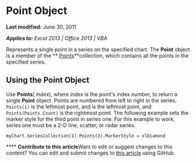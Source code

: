 
# Point Object

 **Last modified:** June 30, 2011

 _**Applies to:** Excel 2013 | Office 2013 | VBA_

Represents a single point in a series on the specified chart. The  **Point** object is a member of the ** [Points](b41c8f08-880e-1f4a-0456-3f77c0741bc6.md)**collection, which contains all the points in the specified series.


## Using the Point Object

Use  **Points**( _index_), where  _index_ is the point's index number, to return a single **Point** object. Points are numbered from left to right in the series. `Points(1)` is the leftmost point, and is the leftmost point, and `Points(Points.Count)` is the rightmost point. The following example sets the marker style for the third point in series one. For this example to work, series one must be a 2-D line, scatter, or radar series.


```
myChart.SeriesCollection(1).Points(3).MarkerStyle = xlDiamond
```


****   **Contribute to this article**Want to edit or suggest changes to this content? You can edit and submit changes to  [this article](https://github.com/jhershey00/VBA_Excel_Test/OpenXMLCon/articles/944d5edb-b1e7-7aed-5ead-bde3878b26e5.md) using GitHub.

